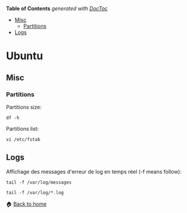 <!-- START doctoc generated TOC please keep comment here to allow auto update -->
<!-- DON'T EDIT THIS SECTION, INSTEAD RE-RUN doctoc TO UPDATE -->
**Table of Contents**  *generated with [DocToc](https://github.com/thlorenz/doctoc)*

- [Misc](#misc)
  - [Partitions](#partitions)
- [Logs](#logs)

<!-- END doctoc generated TOC please keep comment here to allow auto update -->

Ubuntu
====== 

Misc
------

### Partitions

Partitions size:

`df -h`

Partitions list:

`vi /etc/fstab`


Logs
------

Affichage des messages d'erreur de log en temps réel (-f means follow): 

`tail -f /var/log/messages`

`tail -f /var/log/*.log`



:house: [Back to home](../../)